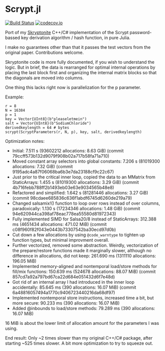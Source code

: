 # Scrypt.jl

[![Build Status](https://travis-ci.com/BioTurboNick/Scrypt.jl.svg?branch=master)](https://travis-ci.com/github/BioTurboNick/Scrypt.jl)
[![codecov.io](https://codecov.io/github/BioTurboNick/Scrypt.jl/coverage.svg?branch=master)](https://codecov.io/github/BioTurboNick/Scrypt.jl?branch=master)

Port of my [Skryptonite](https://github.com/BioTurboNick/Skryptonite) C++/C# implementation of the Scrypt password-bassed key derivation algorithm / hash function, in pure Julia.

I make no guarantees other than that it passes the test vectors from the original paper. Contributions welcome.

Skryptonite code is more fully documented, if you wish to understand the logic. But in brief, the data is rearranged for optimal internal operations by placing the last block first and organizing the internal matrix blocks so that the diagonals are moved into columns.

One thing this lacks right now is parallelization for the p parameter.

Example:
```
r = 8
N = 16384
p = 1
key = Vector{UInt8}(b"pleaseletmein")
salt = Vector{UInt8}(b"SodiumChloride")
derivedkeylength = 64 # bytes
scrypt(ScryptParameters(r, N, p), key, salt, derivedkeylength)
```


Optimization notes:
 - Initial: 7.511 s (93602212 allocations: 8.63 GiB) (commit 79ccff573b132d9079f908b02a717b58fa71a710)
 - Moved constant array selectors into global constants: 7.206 s (81019300 allocations: 7.32 GiB) (commit 9195adc4a87f06068ba6b3e7da23188cf9c22c67)
 - Just prior to the critical inner loop, copied the data to an MMatrix from StaticArrays: 1.455 s (81019300 allocations: 3.29 GiB) (commit 4b716febb788ff2b1493eb03e63e9034565b48e8)
 - Refactored and simplified: 1.642 s (81281446 allocations: 3.27 GiB) (commit 98cdaee685836c636f1abdf6745d6260de219a79)
 - Changed salsamix!() function to loop over rows instead of over columns, paradoxically: 1.130 s (17234346 allocations: 1.48 GiB) (commit 94e620944ca398af78eac778ea55580d81972343)
 - Fully implemented SIMD for Salsa20/8 instead of StaticArrays: 312.388 ms (4651434 allocations: 471.02 MiB) (commit c08f960f82f043e0443b73307542ba30ecd97d0b)
 - Cut down a few allocations by using `@code_warntype` to tighten up function types, but minimal improvment overall.
 - Further vectorized, removed some abstraction. Weirdly, vectorization of the prepare/restore functions made it marginally slower, although no difference in allocations, did not keep: 261.690 ms (1311110 allocations: 196.05 MiB)
 - Implemented memory-aligned and nontemporal load/store methods for fill/mix functions: 150.639 ms (524678 allocations: 88.07 MiB) (commit 857cd7a92a797bd67ca22d684e051432d6f7e48d)
 - Got rid of an internal array I had introduced in the inner loop accidentally: 85.645 ms (390 allocations: 16.07 MiB) (commit 6a48816057494a1770c9406723440216da68df97)
 - Implemented nontemporal store instructions, increased time a bit, but more secure: 90.233 ms (390 allocations: 16.07 MiB)
 - Added @inbounds to load/store methods: 79.289 ms (390 allocations: 16.07 MiB)

 16 MiB is about the lower limit of allocation amount for the parameters I was using.


 End result: Only ~2 times slower than my original C++/C# package, after starting ~525 times slower. A bit more optimization to try to squeeze out.
